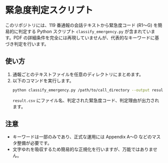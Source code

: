 # 緊急度判定スクリプト

このリポジトリには、119 番通報の会話テキストから緊急度コード (R1〜G) を簡易的に判定する Python スクリプト `classify_emergency.py` が含まれています。PDF の詳細条件を完全には再現していませんが、代表的なキーワードに基づき判定を行います。

## 使い方
1. 通報ごとのテキストファイルを任意のディレクトリにまとめます。
2. 以下のコマンドを実行します。
   ```bash
   python classify_emergency.py /path/to/call_directory --output result.csv
   ```
   `result.csv` にファイル名、判定された緊急度コード、判定理由が出力されます。

## 注意
- キーワードは一部のみであり、正式な運用には Appendix A〜D などのマスタ整備が必要です。
- 文字ゆれを吸収するため簡易的な正規化を行いますが、万能ではありません。
